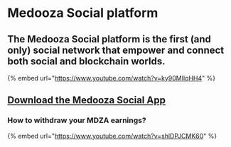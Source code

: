 # Medooza Social platform

## The Medooza Social platform is the first (and only) social network that empower and connect both social and blockchain worlds.

{% embed url="https://www.youtube.com/watch?v=ky90MlIqHH4" %}

## [Download the Medooza Social App](https://play.google.com/store/apps/details?id=com.medooza.social\_app)

### How to withdraw your MDZA earnings?

{% embed url="https://www.youtube.com/watch?v=shlDPJCMK60" %}
